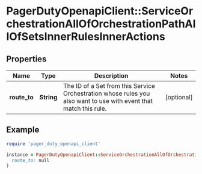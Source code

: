 # PagerDutyOpenapiClient::ServiceOrchestrationAllOfOrchestrationPathAllOfSetsInnerRulesInnerActions

## Properties

| Name | Type | Description | Notes |
| ---- | ---- | ----------- | ----- |
| **route_to** | **String** | The ID of a Set from this Service Orchestration whose rules you also want to use with event that match this rule. | [optional] |

## Example

```ruby
require 'pager_duty_openapi_client'

instance = PagerDutyOpenapiClient::ServiceOrchestrationAllOfOrchestrationPathAllOfSetsInnerRulesInnerActions.new(
  route_to: null
)
```

